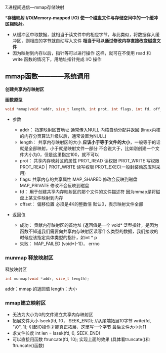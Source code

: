 

7.进程间通信—mmap存储映射

 ***存储映射 I/O(Memory-mapped I/O) 使一个磁盘文件与存储空间中的一个缓冲区相映射。**  

* 从缓冲区中取数据，就相当于读文件中的相应字节。与此类似，将数据存入缓冲区，则相应的字节就自动写入文件 **相当于可以通过修改内存直接改变磁盘文件**  
* 因为映射到内存以后，指针等可以进行操作    这样，就可在不使用 read 和 write 函数的情况下，用地址指针完成 I/O 操作  


## mmap函数————系统调用

**创建共享内存映射区** 

**函数原型**
```c
void *mmap(void *addr, size_t length, int prot, int flags, int fd, off_t offset);
```

* 参数
    * addr：    指定映射区首地址  通常传入NULL  内核自动分配并返回 (linux内核的内存分页算法升级以后，通常设置为NULL)
    * length：  共享内存映射区的大小  **应该小于等于文件的大小**，一般等于的话就是全部映射，小于就是映射文件一部分  不会说大于，比如刚创建一个文件大小为0，但是这里指定100，就不可以
    * prot：    共享内存映射区的属性    PROT_READ 读权限   PROT_WRITE 写权限      PROT_READ | PROT_WRITE   读写权限     PROT_EXEC(一般封装动态库时采用)
    * flags:    共享内存的共享属性   MAP_SHARED 修改会反映到磁盘           MAP_PRIVATE 修改不会反映到磁盘
    * fd：      用于创建共享内存映射区的那个文件的文件描述符   因为mmap是将磁盘上某文件映射到内存  
    * offset：  偏移位置    必须是4K的整数倍   默认0，表示映射文件全部 

* 返回值
    * 成功：    贡献内存映射区的首地址   (返回值是一个 void* 泛型指针，是因为函数不知道我们需要向共享内存映射区读写什么类型的数据，我们接收的时候应该指定具体类型的指针，如int * p
    * 失败：    MAP_FAILED (void*(-1))， errno

### munmap 释放映射区

释放映射区

```c
int munmap(void *addr, size_t length);
```
addr：mmap 的返回值
length：大小

### mmap建立映射区  

* 无法为大小为0的文件建立共享内存映射区  
* 拓展文件大小  lseek(fd, 10， SEEK_END); //从尾端拓展10字节  write(fd, "\0", 1); 引起IO操作才能真正拓展，这里写一个字节  最后文件大小为11  
* 求文件长度 int len = lssek(fd, 0, SEEK_END)
* 可以直接用函数 ftruncate(fd, 10);  实现上面的效果   (具体看truncate()和ftruncate()函数)



 



